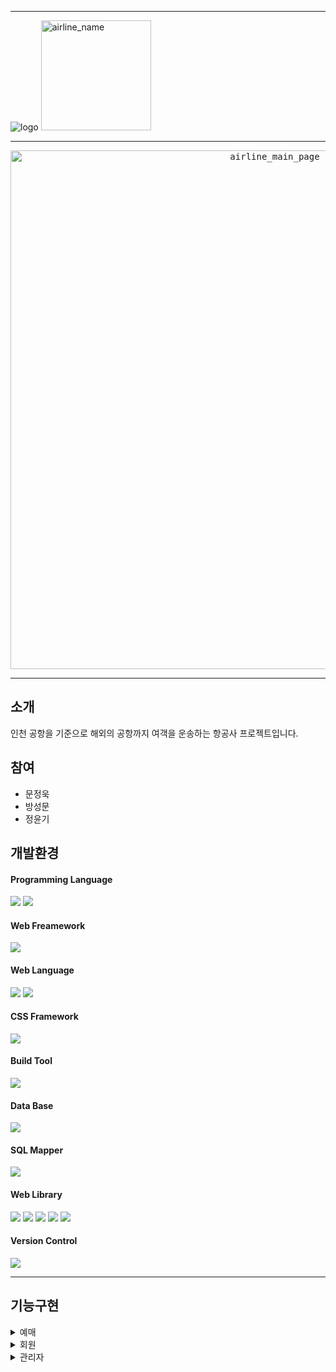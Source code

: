 
* * *


![logo](https://user-images.githubusercontent.com/100543239/173267184-b5ca3ae9-d1fa-41f0-bd34-8c4b8aab6a3c.png)
<img width="176" alt="airline_name" src="https://user-images.githubusercontent.com/100543239/176680457-69c9a7f4-6190-4a90-891b-bce5defb2f60.png">

* * *
<p align="center">
  <kbd>
  <img width="830" alt="airline_main_page" src="https://user-images.githubusercontent.com/100543239/176680472-d96868a8-e077-41d6-8af6-15f1eeb5690c.png">
  </kbd>
</p>

* * *

## 소개  
인천 공항을 기준으로 해외의 공항까지 여객을 운송하는 항공사 프로젝트입니다.

## 참여
 * 문정욱
 * 방성문
 * 정윤기

## 개발환경
  #### Programming Language
  <p>
  <img src="https://img.shields.io/badge/java-007396?style=for-the-badge&logo=java&logoColor=white">
  <img src="https://img.shields.io/badge/javascript-yellow?style=for-the-badge&logo=javascript&logoColor=black">
  </p>
  
  #### Web Freamework
  <img src="https://img.shields.io/badge/spring-6DB33F?style=for-the-badge&logo=spring&logoColor=white">
  
  #### Web Language
  <p>
  <img src="https://img.shields.io/badge/html5-F80000?style=for-the-badge&logo=html5&logoColor=white">
  <img src="https://img.shields.io/badge/css3-blue?style=for-the-badge&logo=css3&logoColor=white">
  </p>
  
  #### CSS Framework
  <img src="https://img.shields.io/badge/bootstrap-purple?style=for-the-badge&logo=bootstrap&logoColor=white">
  
  #### Build Tool
  <img src="https://img.shields.io/badge/apachemaven-red?style=for-the-badge&logo=apachemaver&logoColor=white">
  
  #### Data Base
  <img src="https://img.shields.io/badge/oracle-F80000?style=for-the-badge&logo=oracle&logoColor=white">
  
  #### SQL Mapper
  <img src="https://img.shields.io/badge/mybatis-black?style=for-the-badge&logo=mybatis&logoColor=white">
  
  #### Web Library
  <p>
  <img src="https://img.shields.io/badge/jquery-black?style=for-the-badge&logo=jquery&logoColor=white">
  <img src="https://img.shields.io/badge/ajax-black?style=for-the-badge&logo=ajax&logoColor=white">
  <img src="https://img.shields.io/badge/tiles-black?style=for-the-badge&logo=tiles&logoColor=white">
  <img src="https://img.shields.io/badge/log4j-black?style=for-the-badge&logo=log4j&logoColor=white">
  <img src="https://img.shields.io/badge/jackson-black?style=for-the-badge&logo=jackson&logoColor=white">
  </p>
  
  #### Version Control
  <img src="https://img.shields.io/badge/subversion-skyblue?style=for-the-badge&logo=subversion&logoColor=white">
  
  

* * *
## 기능구현
<details>
<summary>예매</summary>
  
* **공항 검색** <br>
  * 출발지와 도착지에 도시 이름을 작성하면 공항코드와 나라정보를 표시합니다. <br>
* **운항 일정 검색** <br>
  * 날짜와 경로가 맞는 운항목록을 찾아 화면에 표시합니다. <br>
* **회원, 비회원 예매 확인 페이지** <br>
  * 세션을 확인하여 로그인 하지 않은 상태로 예매 시 바로 로그인을 할 수 있는 페이지를 띄워주며 회원가입, 비회원으로 진행하기를 선택할 수 있습니다. <br>
* **승객 정보 입력** <br>
  * 인원 수 만큼 승객의 정보를 입력받아 저장합니다. <br>
* **좌석 예약** <br>
  * 선택한 운항목록의 좌석 현황을 이미지로 표시하고 비어있는 좌석을 선택하여 좌석을 예약할 수 있습니다. <br>
* **결제 화면** <br>
  * 결제 화면에서 인원 수 만큼 항공표의 값과 세금을 계산할 수 있으며 회원인 경우 포인트를 사용, 적립이 가능합니다. <br>
</details>

<details>
  <summary>회원</summary>
  
* **로그인** <br>
  * Modal창을 통해 로그인 화면을 출력하고 DB를 통해 기존에 저장된 회원의 정보와 일치 시 정보를 세션에 담아둡니다. <br>
* **아이디 찾기/비밀번호 찾기**  <br>
  * 회원가입 시 작성한 Email을 받아 DB에서 조회 후 해당 Email로 아이디를 전송합니다. <br>
  * 비밀번호 찾기 시 Email과 아이디를 조회하여 해당 Email로 비밀번호를 전송합니다. <br>
* **회원가입**  <br>
  * Ajax를 사용하여 비동기로 아이디 중복체크를 하며 유효성검사를 통해 비밀번호 확인 여부와 필수 입력사항 미 기입여부를 알려줍니다. <br>
* **프로필**  <br>
  * 세션에 저장된 회원의 정보를 통해 상세 정보 및 회원의 포인트를 프로필 화면에 출력하고 출력한 정보를 수정할 수 있는 기능입니다. <br>
  * 회원 이미지 클릭 시 이미지 파일을 수정할 수 있습니다. <br>
* **비밀번호 변경** <br>
  * 유효성검사를 통해 기존 비밀번호, 새 비밀번호와 확인 비밀번호를 검사하여 비밀번호를 수정할 수 있습니다. <br>
* **예매조회** <br>
  * 회원이 구매한 예매표의 정보를 출력하는 페이지입니다. <br>
* **지난 예매조회** <br>
  * 현재 시간을 기준으로 운항이 완료된 예매표의 정보를 출력하는 페이지입니다. <br>

</details>

<details>
  <summary>관리자</summary>
  
* **매출현황** <br>
  * 설정한 년도의 월 별 매출을 조회하여 차트로 출력한 페이지입니다. <br>
* **회원관리** <br>
  모든 회원의 목록을 페이징처리하여 출력하고 선택 시 회원의 상세 정보를 Modal로 출력합니다.  <br>
  비밀번호, 이름, 국적 등을 수정하거나 삭제할 수 있으며 직원 코드를 부여할 수 있습니다. <br>
  회원의 아이디를 검색하여 특정 회원만을 검색할 수 있습니다. <br>
* **직원관리** <br>
  * 모든 직원의 목록을 페이징처리하여 출력하고 선택 시 해당 직원의 상세정보를 Modal로 출력합니다. <br>
  * 출력한 상세 정보에서 수정하거나 삭제할 수 있습니다. <br>
  * 직원 아이디, 이름, 부서코드를 검색하여 특정 직원을 검색할 수 있습니다. <br>
  * 직원 추가가 가능하며 회원과는 별도로 직원 정보를 위한 직원 아이디가 있으며 후에 회원 아이디와 연동을 하는 방식으로 설계하였습니다. <br>
* **예매관리** <br>
  * 현재 시간 이후의 운항 예정인 예매 표에 대해 조회할 수 있는 페이지입니다. <br>
  * 선택 시 상세 예매 정보를 Modal로 출력하며 일정 부분 정보를 수정할 수 있도록 했습니다. <br>
  * 예매코드, 비회원 코드, 회원아이디로 특정 예매를 조회할 수 있습니다. <br>
* **운항관리** <br>
  * 항공기의 목록을 표시하는 페이지입니다. <br>
  * 항공기 별 운항 일정을 조회하여 가장 최근의 일정의 다음 운항 경로와 출발 날짜, 도착날짜를 표시하며 최종 운항에 대한 경로와 날짜정보를 담습니다. <br>
  * 만약 항공기가 현재 시간을 기준으로 운항중인 경우 초록색으로 표시하여 비행, 대기 상태를 달리 표시합니다. <br>
  * 항공기를 선택하여 운항 목록을 확인할 수 있으며 목록을 선택하여 정보를 수정할 수 있으며 좌석 조회를 이미지로 확인할 수 있습니다. <br>
  * 좌석 조회 시 해당 운항 좌석의 이미지를 출력하며 예약되어있는 좌석의 승객 정보를 출력하고 좌석을 변경시킬 수 있습니다. <br>
  * 선택한 항공기의 새 운항 일정을 추가할 수 있으며 현재 시간을 기준으로 바로 다음 운항 일정을 조회하여 네시간 이후부터 <br>
    해당 공항에서 경로가 있는 다른 공항으로만 갈 수 있게 설정을 할 수 있도록 하였습니다. <br>
  * 새 운항 일정을 생성 시 해당 항공기의 정보에 맞춰 좌석들을 만들도록 하였습니다. <br>
* 모든 페이지의 조회 목록은 페이징 처리되어있으며 선택 시 해당 상세 정보를 Modal로 표현합니다. 또한 수정, 삭제가 가능합니다.
</details>
